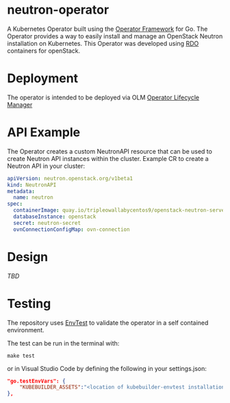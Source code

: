 # neutron-operator

A Kubernetes Operator built using the [Operator Framework](https://github.com/operator-framework) for Go.
The Operator provides a way to easily install and manage an OpenStack Neutron installation on Kubernetes.
This Operator was developed using [RDO](https://www.rdoproject.org/) containers for openStack.

# Deployment

The operator is intended to be deployed via OLM [Operator Lifecycle Manager](https://github.com/operator-framework/operator-lifecycle-manager)

# API Example

The Operator creates a custom NeutronAPI resource that can be used to create Neutron API
instances within the cluster. Example CR to create a Neutron API in your cluster:

```yaml
apiVersion: neutron.openstack.org/v1beta1
kind: NeutronAPI
metadata:
  name: neutron
spec:
  containerImage: quay.io/tripleowallabycentos9/openstack-neutron-server:current-tripleo
  databaseInstance: openstack
  secret: neutron-secret
  ovnConnectionConfigMap: ovn-connection
```

# Design
*TBD*

# Testing
The repository uses [EnvTest](https://book.kubebuilder.io/reference/envtest.html) to validate the operator in a self
contained environment.

The test can be run in the terminal with:
```shell
make test
```
or in Visual Studio Code by defining the following in your settings.json:
```json
"go.testEnvVars": {
    "KUBEBUILDER_ASSETS":"<location of kubebuilder-envtest installation>"
},
```
